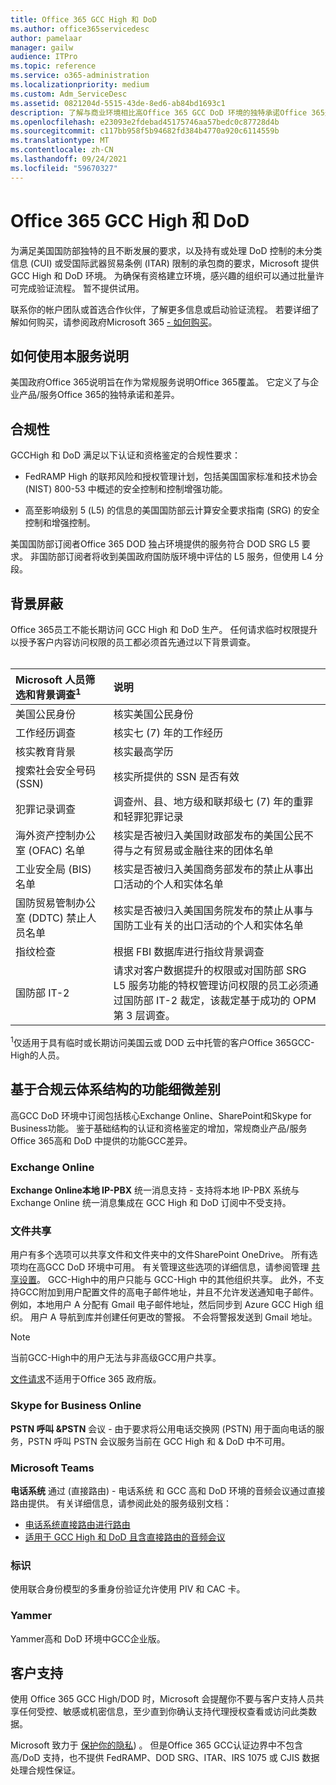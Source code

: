 ```yaml
---
title: Office 365 GCC High 和 DoD
ms.author: office365servicedesc
author: pamelaar
manager: gailw
audience: ITPro
ms.topic: reference
ms.service: o365-administration
ms.localizationpriority: medium
ms.custom: Adm_ServiceDesc
ms.assetid: 0821204d-5515-43de-8ed6-ab84bd1693c1
description: 了解与商业环境相比高Office 365 GCC DoD 环境的独特承诺Office 365差异。
ms.openlocfilehash: e23093e2fdebad45175746aa57bedc0c87728d4b
ms.sourcegitcommit: c117bb958f5b94682fd384b4770a920c6114559b
ms.translationtype: MT
ms.contentlocale: zh-CN
ms.lasthandoff: 09/24/2021
ms.locfileid: "59670327"
---
```

# <a name="office-365-gcc-high-and-dod"></a>Office 365 GCC High 和 DoD

为满足美国国防部独特的且不断发展的要求，以及持有或处理 DoD 控制的未分类信息 (CUI) 或受国际武器贸易条例 (ITAR) 限制的承包商的要求，Microsoft 提供 GCC High 和 DoD 环境。 为确保有资格建立环境，感兴趣的组织可以通过批量许可完成验证流程。 暂不提供试用。 
  
联系你的帐户团队或首选合作伙伴，了解更多信息或启动验证流程。 若要详细了解如何购买，请参阅政府Microsoft 365 [- 如何购买](./microsoft-365-government-how-to-buy.md)。
  
## <a name="how-to-use-this-service-description"></a>如何使用本服务说明

美国政府Office 365说明旨在作为常规服务说明Office 365覆盖。 它定义了与企业产品/服务Office 365的独特承诺和差异。
  
## <a name="compliance"></a>合规性

GCCHigh 和 DoD 满足以下认证和资格鉴定的合规性要求： 
  
- FedRAMP High 的联邦风险和授权管理计划，包括美国国家标准和技术协会 (NIST) 800-53 中概述的安全控制和控制增强功能。
    
- 高至影响级别 5 (L5) 的信息的美国国防部云计算安全要求指南 (SRG) 的安全控制和增强控制。
    
美国国防部订阅者Office 365 DOD 独占环境提供的服务符合 DOD SRG L5 要求。 非国防部订阅者将收到美国政府国防版环境中评估的 L5 服务，但使用 L4 分段。
  
## <a name="background-screening"></a>背景屏蔽

Office 365员工不能长期访问 GCC High 和 DoD 生产。 任何请求临时权限提升以授予客户内容访问权限的员工都必须首先通过以下背景调查。<br><br>
  
| Microsoft 人员筛选和背景调查<sup>1</sup> | 说明 |
|:-----|:-----|
|美国公民身份  <br/> |核实美国公民身份  <br/> |
|工作经历调查  <br/> |核实七 (7) 年的工作经历  <br/> |
|核实教育背景  <br/> |核实最高学历  <br/> |
|搜索社会安全号码 (SSN)  <br/> |核实所提供的 SSN 是否有效  <br/> |
|犯罪记录调查  <br/> |调查州、县、地方级和联邦级七 (7) 年的重罪和轻罪犯罪记录  <br/> |
|海外资产控制办公室 (OFAC) 名单  <br/> |核实是否被归入美国财政部发布的美国公民不得与之有贸易或金融往来的团体名单  <br/> |
|工业安全局 (BIS) 名单  <br/> |核实是否被归入美国商务部发布的禁止从事出口活动的个人和实体名单  <br/> |
|国防贸易管制办公室 (DDTC) 禁止人员名单  <br/> |核实是否被归入美国国务院发布的禁止从事与国防工业有关的出口活动的个人和实体名单  <br/> |
|指纹检查  <br/> |根据 FBI 数据库进行指纹背景调查  <br/> |
|国防部 IT-2  <br/> |请求对客户数据提升的权限或对国防部 SRG L5 服务功能的特权管理访问权限的员工必须通过国防部 IT-2 裁定，该裁定基于成功的 OPM 第 3 层调查。  <br/> |

<sup>1</sup>仅适用于具有临时或长期访问美国云或 DOD 云中托管的客户Office 365GCC-High的人员。
## <a name="feature-nuances-based-on-compliant-cloud-architecture"></a>基于合规云体系结构的功能细微差别

高GCC DoD 环境中订阅包括核心Exchange Online、SharePoint和Skype for Business功能。 鉴于基础结构的认证和资格鉴定的增加，常规商业产品/服务Office 365高和 DoD 中提供的功能GCC差异。
  
### <a name="exchange-online"></a>Exchange Online

 **Exchange Online本地 IP-PBX** 统一消息支持 - 支持将本地 IP-PBX 系统与 Exchange Online 统一消息集成在 GCC High 和 DoD 订阅中不受支持。 
  
### <a name="file-sharing"></a>文件共享

用户有多个选项可以共享文件和文件夹中的文件SharePoint OneDrive。 所有选项均在高GCC DoD 环境中可用。 有关管理这些选项的详细信息，请参阅管理 [共享设置](/sharepoint/turn-external-sharing-on-or-off)。 GCC-High中的用户只能与 GCC-High 中的其他组织共享。 此外，不支持GCC附加到用户配置文件的高电子邮件地址，并且不允许发送通知电子邮件。 例如，本地用户 A 分配有 Gmail 电子邮件地址，然后同步到 Azure GCC High 组织。 用户 A 导航到库并创建任何更改的警报。 不会将警报发送到 Gmail 地址。

> [!NOTE]
> 当前GCC-High中的用户无法与非高级GCC用户共享。

[文件请求](https://support.office.com/article/f54aa7f8-2589-4421-b351-d415fc3b83af)不适用于Office 365 政府版。

### <a name="skype-for-business-online"></a>Skype for Business Online

 **PSTN 呼叫 &amp;PSTN** 会议 - 由于要求将公用电话交换网 (PSTN) 用于面向电话的服务，PSTN 呼叫 PSTN 会议服务当前在 GCC High 和 &amp; DoD 中不可用。

### <a name="microsoft-teams"></a>Microsoft Teams

**电话系统** 通过 (直接路由) - 电话系统 和 GCC 高和 DoD 环境的音频会议通过直接路由提供。 有关详细信息，请参阅此处的服务级别文档：

- [电话系统直接路由进行路由](/microsoftteams/here-s-what-you-get-with-phone-system)
- [适用于 GCC High 和 DoD 且含直接路由的音频会议](/microsoftteams/audio-conferencing-with-direct-routing-for-gcch-and-dod)

### <a name="identity"></a>标识

使用联合身份模型的多重身份验证允许使用 PIV 和 CAC 卡。
  
### <a name="yammer"></a>Yammer

Yammer高和 DoD 环境中GCC企业版。
  
## <a name="customer-support"></a>客户支持

使用 Office 365 GCC High/DOD 时，Microsoft 会提醒你不要与客户支持人员共享任何受控、敏感或机密信息，至少直到你确认支持代理授权查看或访问此类数据。

Microsoft 致力于 [保护你的隐私](https://privacy.microsoft.com/privacystatement)) 。 但是Office 365 GCC认证边界中不包含高/DoD 支持，也不提供 FedRAMP、DOD SRG、ITAR、IRS 1075 或 CJIS 数据处理合规性保证。